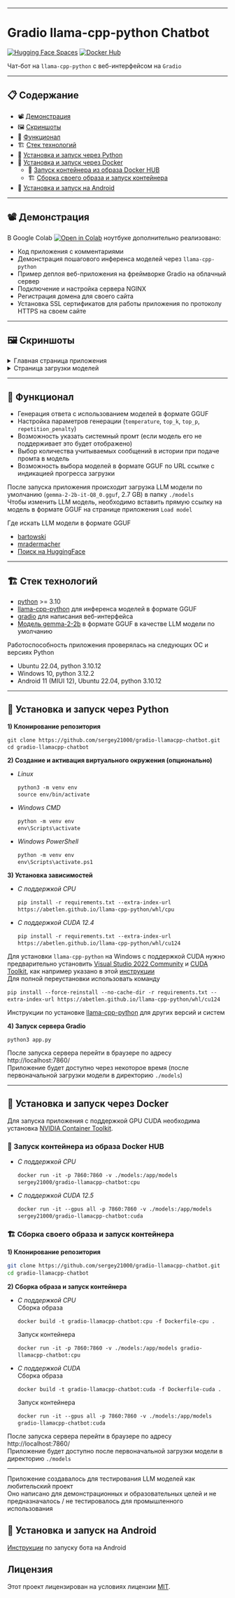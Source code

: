 

---
# Gradio llama-cpp-python Chatbot

<div align="left">
<a href="https://huggingface.co/spaces/sergey21000/gradio-llamacpp-chatbot"><img src="https://img.shields.io/badge/%F0%9F%A4%97%20Hugging%20Face-Spaces-yellow" alt="Hugging Face Spaces"></a>
<a href="https://hub.docker.com/r/sergey21000/gradio-llamacpp-chatbot"><img src="https://img.shields.io/badge/Docker-Hub-blue?logo=docker" alt="Docker Hub "></a>
</div>

Чат-бот на `llama-cpp-python` с веб-интерфейсом на `Gradio`


---
## 📋 Содержание

- 📽 [Демонстрация](#-Демонстрация)
- 🖼 [Скриншоты](#-Скриншоты)
- 🚀 [Функционал](#-Функционал)
- 🏗 [Стек технологий](#-Стек-технологий)
- 🐍 [Установка и запуск через Python](#-Установка-и-запуск-через-Python)
- 🐳 [Установка и запуск через Docker](#-Установка-и-запуск-через-Docker)
  - 🏃‍ [Запуск контейнера из образа Docker HUB](#-Запуск-контейнера-из-образа-Docker-HUB)
  - 🏗️ [Сборка своего образа и запуск контейнера](#-Сборка-своего-образа-и-запуск-контейнера)
- 📱 [Установка и запуск на Android](#-Установка-и-Запуск-на-Android)


---
## 📽 Демонстрация

В Google Colab <a href="https://colab.research.google.com/github/sergey21000/gradio-llamacpp-chatbot/blob/main/Chat_bot_Llama_cpp_gradio_deploy.ipynb"><img src="https://img.shields.io/static/v1?message=Open%20in%20Colab&logo=googlecolab&labelColor=5c5c5c&color=0f80c1&label=%20" alt="Open in Colab"></a> ноутбуке дополнительно реализовано:  
 - Код приложения с комментариями
 - Демонстрация пошагового инференса моделей через `llama-cpp-python`
 - Пример деплоя веб-приложения на фреймворке Gradio на облачный сервер
 - Подключение и настройка сервера NGINX 
 - Регистрация домена для своего сайта
 - Установка SSL сертификатов для работы приложения по протоколу HTTPS на своем сайте


---
## 🖼 Скриншоты

<details>
<summary>Главная страница приложения</summary>

![Главная страница](./screenshots/main_page.png)
</details>

<details>
<summary>Страница загрузки моделей</summary>

![Страница загрузки моделей](./screenshots/load_models_page.png)
</details>


---
## 🚀 Функционал

- Генерация ответа с использованием моделей в формате GGUF
- Настройка параметров генерации (`temperature`, `top_k`, `top_p`, `repetition_penalty`)
- Возможность указать системный промт (если модель его не поддерживает это будет отображено)
- Выбор количества учитываемых сообщений в истории при подаче промта в модель
- Возможность выбора моделей в формате GGUF по URL ссылке с индикацией прогресса загрузки

После запуска приложения происходит загрузка LLM модели по умолчанию (`gemma-2-2b-it-Q8_0.gguf`, 2.7 GB) в папку `./models`  
Чтобы изменить LLM модель, необходимо вставить прямую ссылку на модель в формате GGUF на странице приложения `Load model` 

Где искать LLM модели в формате GGUF
- [bartowski](https://huggingface.co/bartowski?search_models=GGUF) 
- [mradermacher](https://huggingface.co/mradermacher?search_models=GGUF) 
- [Поиск на HuggingFace](https://huggingface.co/models?pipeline_tag=text-generation&library=gguf&sort=trending)


---
## 🏗 Стек технологий

- [python](https://www.python.org/) >= 3.10
- [llama-cpp-python](https://github.com/abetlen/llama-cpp-python) для инференса моделей в формате GGUF
- [gradio](https://github.com/gradio-app/gradio) для написания веб-интерфейса
- [Модель gemma-2-2b](https://huggingface.co/bartowski/gemma-2-2b-it-GGUF) в формате GGUF в качестве LLM модели по умолчанию

Работоспособность приложения проверялась на следующих ОС и версиях Python
- Ubuntu 22.04, python 3.10.12
- Windows 10, python 3.12.2
- Android 11 (MIUI 12), Ubuntu 22.04, python 3.10.12


---
## 🐍 Установка и запуск через Python

**1) Клонирование репозитория**  

```
git clone https://github.com/sergey21000/gradio-llamacpp-chatbot.git
cd gradio-llamacpp-chatbot
```

**2) Создание и активация виртуального окружения (опционально)**

- *Linux*
  ```
  python3 -m venv env
  source env/bin/activate
  ```

- *Windows CMD*
  ```
  python -m venv env
  env\Scripts\activate
  ```

- *Windows PowerShell*
  ```
  python -m venv env
  env\Scripts\activate.ps1
  ```

**3) Установка зависимостей**  

- *С поддержкой CPU*
  ```
  pip install -r requirements.txt --extra-index-url https://abetlen.github.io/llama-cpp-python/whl/cpu
  ```

- *С поддержкой CUDA 12.4*
  ```
  pip install -r requirements.txt --extra-index-url https://abetlen.github.io/llama-cpp-python/whl/cu124
  ```

Для установки `llama-cpp-python` на Windows с поддержкой CUDA нужно предварительно установить [Visual Studio 2022 Community](https://visualstudio.microsoft.com/ru/downloads/) и [CUDA Toolkit](https://developer.nvidia.com/cuda-toolkit-archive), как например указано в этой [инструкции](https://github.com/abetlen/llama-cpp-python/discussions/871#discussion-5812096)  
Для полной переустановки использовать команду
```
pip install --force-reinstall --no-cache-dir -r requirements.txt --extra-index-url https://abetlen.github.io/llama-cpp-python/whl/cu124
```

Инструкции по установке [llama-cpp-python](https://github.com/abetlen/llama-cpp-python?tab=readme-ov-file#installation-configuration) для других версий и систем

**4) Запуск сервера Gradio**  

```
python3 app.py
```
После запуска сервера перейти в браузере по адресу http://localhost:7860/  
Приложение будет доступно через некоторое время (после первоначальной загрузки модели в директорию `./models`)


---
## 🐳 Установка и запуск через Docker

Для запуска приложения с поддержкой GPU CUDA необходима установка [NVIDIA Container Toolkit](https://docs.nvidia.com/datacenter/cloud-native/container-toolkit/latest/install-guide.html#installation).


### 🏃 Запуск контейнера из образа Docker HUB

- *С поддержкой CPU*
  ```
  docker run -it -p 7860:7860 -v ./models:/app/models sergey21000/gradio-llamacpp-chatbot:cpu
  ```

- *С поддержкой CUDA 12.5*
  ```
  docker run -it --gpus all -p 7860:7860 -v ./models:/app/models sergey21000/gradio-llamacpp-chatbot:cuda
  ```


### 🏗️ Сборка своего образа и запуск контейнера

**1) Клонирование репозитория**  
```bash
git clone https://github.com/sergey21000/gradio-llamacpp-chatbot.git
cd gradio-llamacpp-chatbot
```

**2) Сборка образа и запуск контейнера**

- *С поддержкой CPU*  
  Сборка образа
  ```
  docker build -t gradio-llamacpp-chatbot:cpu -f Dockerfile-cpu .
  ```
  Запуск контейнера
  ```
  docker run -it -p 7860:7860 -v ./models:/app/models gradio-llamacpp-chatbot:cpu
  ```

- *С поддержкой CUDA*  
  Сборка образа
  ```
  docker build -t gradio-llamacpp-chatbot:cuda -f Dockerfile-cuda .
  ```
  Запуск контейнера
  ```
  docker run -it --gpus all -p 7860:7860 -v ./models:/app/models gradio-llamacpp-chatbot:cuda
  ```

После запуска сервера перейти в браузере по адресу http://localhost:7860/  
Приложение будет доступно после первоначальной загрузки модели в директорию `./models`

---
Приложение создавалось для тестирования LLM моделей как любительский проект  
Оно написано для демонстрационных и образовательных целей и не предназначалось / не тестировалось для промышленного использования


## 📱 Установка и запуск на Android

[Инструкции](https://github.com/sergey21000/gradio-llamacpp-chatbot/blob/main/README_Android.md) по запуску бота на Android


## Лицензия

Этот проект лицензирован на условиях лицензии [MIT](./LICENSE).
